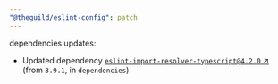 ```yaml
---
"@theguild/eslint-config": patch
---
```

dependencies updates:
  - Updated dependency [`eslint-import-resolver-typescript@4.2.0` ↗︎](https://www.npmjs.com/package/eslint-import-resolver-typescript/v/4.2.0) (from `3.9.1`, in `dependencies`)
